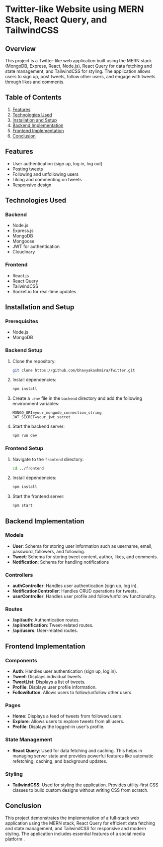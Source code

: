 # Twitter-like Website using MERN Stack, React Query, and TailwindCSS

## Overview

This project is a Twitter-like web application built using the MERN stack (MongoDB, Express, React, Node.js), React Query for data fetching and state management, and TailwindCSS for styling. The application allows users to sign up, post tweets, follow other users, and engage with tweets through likes and comments.

## Table of Contents

1. [Features](#features)
2. [Technologies Used](#technologies-used)
4. [Installation and Setup](#installation-and-setup)
5. [Backend Implementation](#backend-implementation)
6. [Frontend Implementation](#frontend-implementation)
7. [Conclusion](#conclusion)

## Features

- User authentication (sign up, log in, log out)
- Posting tweets
- Following and unfollowing users
- Liking and commenting on tweets
- Responsive design

## Technologies Used

### Backend

- Node.js
- Express.js
- MongoDB
- Mongoose
- JWT for authentication
- Cloudinary

### Frontend

- React.js
- React Query
- TailwindCSS
- Socket.io for real-time updates



## Installation and Setup

### Prerequisites

- Node.js
- MongoDB

### Backend Setup

1. Clone the repository:
    ```sh
    git clone https://github.com/bhavyakashmira/Twitter.git
    ```

2. Install dependencies:
    ```sh
    npm install
    ```

3. Create a `.env` file in the `backend` directory and add the following environment variables:
    ```env
    MONGO_URI=your_mongodb_connection_string
    JWT_SECRET=your_jwt_secret
    ```

4. Start the backend server:
    ```sh
    npm run dev
    ```

### Frontend Setup

1. Navigate to the `frontend` directory:
    ```sh
    cd ../frontend
    ```

2. Install dependencies:
    ```sh
    npm install
    ```

3. Start the frontend server:
    ```sh
    npm start
    ```

## Backend Implementation

### Models

- **User**: Schema for storing user information such as username, email, password, followers, and following.
- **Tweet**: Schema for storing tweet content, author, likes, and comments.
- **Notification**: Schema for handling notifications

### Controllers

- **authController**: Handles user authentication (sign up, log in).
- **NotificationController**: Handles CRUD operations for tweets.
- **userController**: Handles user profile and follow/unfollow functionality.

### Routes

- **/api/auth**: Authentication routes.
- **/api/notification**: Tweet-related routes.
- **/api/users**: User-related routes.

## Frontend Implementation

### Components

- **Auth**: Handles user authentication (sign up, log in).
- **Tweet**: Displays individual tweets.
- **TweetList**: Displays a list of tweets.
- **Profile**: Displays user profile information.
- **FollowButton**: Allows users to follow/unfollow other users.

### Pages

- **Home**: Displays a feed of tweets from followed users.
- **Explore**: Allows users to explore tweets from all users.
- **Profile**: Displays the logged-in user's profile.

### State Management

- **React Query**: Used for data fetching and caching. This helps in managing server state and provides powerful features like automatic refetching, caching, and background updates.

### Styling

- **TailwindCSS**: Used for styling the application. Provides utility-first CSS classes to build custom designs without writing CSS from scratch.

## Conclusion

This project demonstrates the implementation of a full-stack web application using the MERN stack, React Query for efficient data fetching and state management, and TailwindCSS for responsive and modern styling. The application includes essential features of a social media platform .
